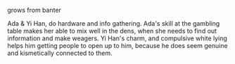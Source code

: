grows from banter



Ada & Yi Han, do hardware and info gathering. Ada's skill at the gambling table makes her able to mix well in the dens, when she needs to find out information and make weagers. Yi Han's charm, and compulsive white lying helps him getting people to open up to him, because he does seem genuine and kismetically connected to them.